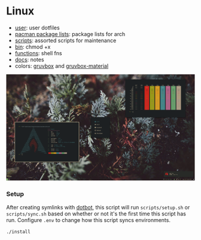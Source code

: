 # Linux

- [user](./user): user dotfiles
- [pacman package lists](./pacman): package lists for arch
- [scripts](./scripts): assorted scripts for maintenance
- [bin](./bin): chmod +x
- [functions](./functions): shell fns
- [docs](./docs): notes
- colors: [gruvbox](https://github.com/morhetz/gruvbox) and [gruvbox-material](https://github.com/sainnhe/gruvbox-material-vscode)

![desktop screenshot](./docs/screenshot.png)

### Setup

After creating symlinks with [dotbot](https://github.com/anishathalye/dotbot), this script will run `scripts/setup.sh` or `scripts/sync.sh` based on whether or not it's the first time this script has run. Configure `.env` to change how this script syncs environments.

```sh
./install
```
